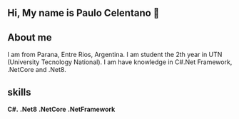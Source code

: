 ## Hi, My name is Paulo Celentano 👋

## About me
I am from Parana, Entre Rios, Argentina.
I am student the 2th year in UTN (University Tecnology National). I am have knowledge in C#.Net Framework, .NetCore and .Net8.

## skills

**C#.**
**.Net8**
**.NetCore**
**.NetFramework**
<!--
**CelentanoPaulo/CelentanoPaulo** is a ✨ _special_ ✨ repository because its `README.md` (this file) appears on your GitHub profile.

Here are some ideas to get you started:

- 🔭 I’m currently working on ...
- 🌱 I’m currently learning ...
- 👯 I’m looking to collaborate on ...
- 🤔 I’m looking for help with ...
- 💬 Ask me about ...
- 📫 How to reach me: ...
- 😄 Pronouns: ...
- ⚡ Fun fact: ...
-->
